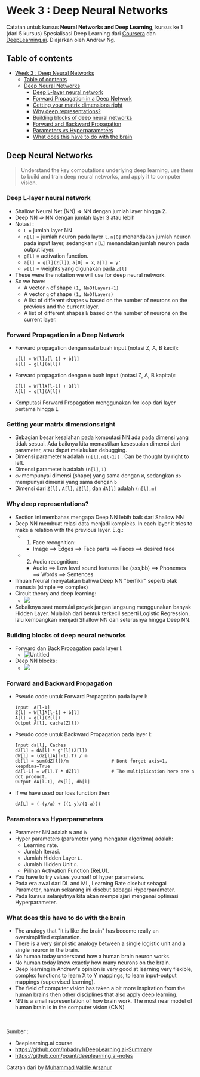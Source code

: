 # Week 3 : Deep Neural Networks
Catatan untuk kursus **Neural Networks and Deep Learning**, kursus ke 1 (dari 5 kursus) Spesialisasi Deep Learning dari [Coursera](https://www.coursera.org/specializations/deep-learning) dan [DeepLearning.ai](http://deeplearning.ai/). Diajarkan oleh Andrew Ng.


## Table of contents

- [Week 3 : Deep Neural Networks](#week-3--deep-neural-networks)
  - [Table of contents](#table-of-contents)
  - [Deep Neural Networks](#deep-neural-networks)
    - [Deep L-layer neural network](#deep-l-layer-neural-network)
    - [Forward Propagation in a Deep Network](#forward-propagation-in-a-deep-network)
    - [Getting your matrix dimensions right](#getting-your-matrix-dimensions-right)
    - [Why deep representations?](#why-deep-representations)
    - [Building blocks of deep neural networks](#building-blocks-of-deep-neural-networks)
    - [Forward and Backward Propagation](#forward-and-backward-propagation)
    - [Parameters vs Hyperparameters](#parameters-vs-hyperparameters)
    - [What does this have to do with the brain](#what-does-this-have-to-do-with-the-brain)

## Deep Neural Networks

> Understand the key computations underlying deep learning, use them to build and train deep neural networks, and apply it to computer vision.

### Deep L-layer neural network

- Shallow Neural Net (NN) => NN dengan jumlah layer hingga 2.
- Deep NN => NN dengan jumlah layer 3 atau lebih
- Notasi : 
  - `L` = jumlah layer NN
  - `n[l]` = jumlah neuron pada layer `l`. `n[0]` menandakan jumlah neuron pada input layer, sedangkan `n[L]` menandakan jumlah neuron pada output layer.
  - `g[l]` = activation function.
  - `a[l] = g[l](z[l])`, `a[0] = x`, `a[l] = y'`
  - `w[l]` = weights yang digunakan pada `z[l]`
- These were the notation we will use for deep neural network.
- So we have:
  - A vector `n` of shape `(1, NoOfLayers+1)`
  - A vector `g` of shape `(1, NoOfLayers)`
  - A list of different shapes `w` based on the number of neurons on the previous and the current layer.
  - A list of different shapes `b` based on the number of neurons on the current layer.

### Forward Propagation in a Deep Network

- Forward propagation dengan satu buah input (notasi Z, A, B kecil):

  ```
  z[l] = W[l]a[l-1] + b[l]
  a[l] = g[l](a[l])
  ```

- Forward propagation dengan `m` buah input (notasi Z, A, B kapital):

  ```
  Z[l] = W[l]A[l-1] + B[l]
  A[l] = g[l](A[l])
  ```

- Komputasi Forward Propagation menggunakan for loop dari layer pertama hingga L

### Getting your matrix dimensions right

- Sebagian besar kesalahan pada komputasi NN ada pada dimensi yang tidak sesuai. Ada baiknya kita memastikan kesesuaian dimensi dari parameter, atau dapat melakukan debugging.
- Dimensi parameter `W` adalah `(n[l],n[l-1])` . Can be thought by right to left.
- Dimensi parameter `b` adalah `(n[l],1)`
- `dw` mempunyai dimensi (shape) yang sama dengan `W`, sedangkan `db` mempunyai dimensi yang sama dengan `b`
- Dimensi dari `Z[l],` `A[l]`, `dZ[l]`, dan `dA[l]` adalah `(n[l],m)`

### Why deep representations?

- Section ini membahas mengapa Deep NN lebih baik dari Shallow NN
- Deep NN membuat relasi data menjadi kompleks. In each layer it tries to make a relation with the previous layer. E.g.:
  - 1) Face recognition:
      - Image ==> Edges ==> Face parts ==> Faces ==> desired face
  - 2) Audio recognition:
      - Audio ==> Low level sound features like (sss,bb) ==> Phonemes ==> Words ==> Sentences
- Ilmuan Neural menyatakan bahwa Deep NN "berfikir" seperti otak manusia (simple ==> complex)
- Circuit theory and deep learning:
  - ![](Images/07.png)
- Sebaiknya saat memulai proyek jangan langsung menggunakan banyak Hidden Layer. Mulailah dari bentuk terkecil seperti Logistic Regression, lalu kembangkan menjadi Shallow NN dan seterusnya hingga Deep NN.

### Building blocks of deep neural networks

- Forward dan Back Propagation pada layer l:
  - ![Untitled](Images/10.png)
- Deep NN blocks:
  - ![](Images/08.png)

### Forward and Backward Propagation

- Pseudo code untuk Forward Propagation pada layer l:

  ```
  Input  A[l-1]
  Z[l] = W[l]A[l-1] + b[l]
  A[l] = g[l](Z[l])
  Output A[l], cache(Z[l])
  ```

- Pseudo code untuk Backward Propagation pada layer l:

  ```
  Input da[l], Caches
  dZ[l] = dA[l] * g'[l](Z[l])
  dW[l] = (dZ[l]A[l-1].T) / m
  db[l] = sum(dZ[l])/m                # Dont forget axis=1, keepdims=True
  dA[l-1] = w[l].T * dZ[l]            # The multiplication here are a dot product.
  Output dA[l-1], dW[l], db[l]
  ```

- If we have used our loss function then:

  ```
  dA[L] = (-(y/a) + ((1-y)/(1-a)))
  ```

### Parameters vs Hyperparameters

- Parameter NN adalah `W` and `b`
- Hyper parameters (parameter yang mengatur algoritma) adalah:
  - Learning rate.
  - Jumlah Iterasi.
  - Jumlah Hidden Layer `L`.
  - Jumlah Hidden Unit `n`.
  - Pilihan Activation Function (ReLU).
- You have to try values yourself of hyper parameters.
- Pada era awal dari DL and ML, Learning Rate disebut sebagai Parameter, namun sekarang ini disebut sebagai Hyperparameter.
- Pada kursus selanjutnya kita akan mempelajari mengenai optimasi Hyperparameter.

### What does this have to do with the brain

- The analogy that "It is like the brain" has become really an oversimplified explanation.
- There is a very simplistic analogy between a single logistic unit and a single neuron in the brain.
- No human today understand how a human brain neuron works.
- No human today know exactly how many neurons on the brain.
- Deep learning in Andrew's opinion is very good at learning very flexible, complex functions to learn X to Y mappings, to learn input-output mappings (supervised learning).
- The field of computer vision has taken a bit more inspiration from the human brains then other disciplines that also apply deep learning.
- NN is a small representation of how brain work. The most near model of human brain is in the computer vision (CNN)


<br><br>
Sumber :
- Deeplearning.ai course
- https://github.com/mbadry1/DeepLearning.ai-Summary
- https://github.com/ppant/deeplearning.ai-notes

Catatan dari by [Muhammad Valdie Arsanur](mailto:mvasecondary@gmail.com)
